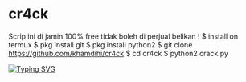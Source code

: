 # cr4ck
Scrip ini di jamin 100% free tidak boleh di perjual  belikan ! 
$ install on termux
$ pkg install git
$ pkg install python2
$ git clone https://github.com/khamdihi/cr4ck
$ cd cr4ck
$ python2 crack.py

[![Typing SVG](https://readme-typing-svg.herokuapp.com?color=%2336BCF7&lines=Welcome+to+my+github+Sharil+XD)](https://git.io/typing-svg) 
